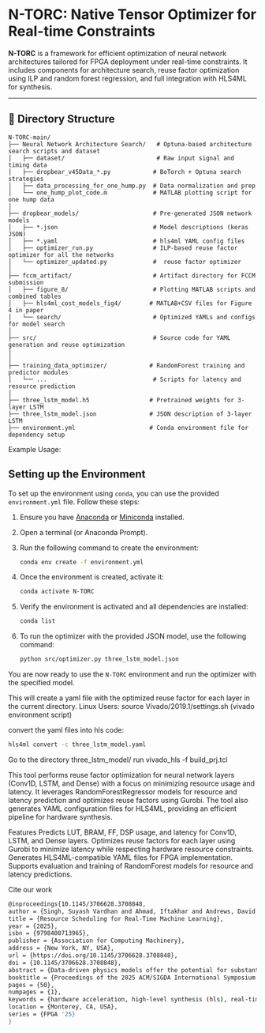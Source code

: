 

# N-TORC: Native Tensor Optimizer for Real-time Constraints

**N-TORC** is a framework for efficient optimization of neural network architectures tailored for FPGA deployment under real-time constraints. It includes components for architecture search, reuse factor optimization using ILP and random forest regression, and full integration with HLS4ML for synthesis.

---

## 🔧 Directory Structure

```
N-TORC-main/
├── Neural Network Architecture Search/   # Optuna-based architecture search scripts and dataset
│   ├── dataset/                          # Raw input signal and timing data
│   ├── dropbear_v45Data_*.py            # BoTorch + Optuna search strategies
│   ├── data_processing_for_one_hump.py  # Data normalization and prep
│   └── one_hump_plot_code.m             # MATLAB plotting script for one hump data
│
├── dropbear_models/                     # Pre-generated JSON network models
│   ├── *.json                           # Model descriptions (keras JSON)
│   ├── *.yaml                           # hls4ml YAML config files
│   ├── optimizer_run.py                 # ILP-based reuse factor optimizer for all the networks
│   └── optimizer_updated.py             #  reuse factor optimizer
│
├── fccm_artifact/                       # Artifact directory for FCCM submission
│   ├── figure_8/                        # Plotting MATLAB scripts and combined tables
│   ├── hls4ml_cost_models_fig4/        # MATLAB+CSV files for Figure 4 in paper
│   └── search/                          # Optimized YAMLs and configs for model search
│
├── src/                                 # Source code for YAML generation and reuse optimization
│  
│
├── training_data_optimizer/            # RandomForest training and predictor modules
│   └── ...                              # Scripts for latency and resource prediction
│
├── three_lstm_model.h5                 # Pretrained weights for 3-layer LSTM
├── three_lstm_model.json               # JSON description of 3-layer LSTM
├── environment.yml                     # Conda environment file for dependency setup

```


Example Usage: 
## Setting up the Environment

To set up the environment using `conda`, you can use the provided `environment.yml` file. Follow these steps:

1. Ensure you have [Anaconda](https://www.anaconda.com/products/distribution) or [Miniconda](https://docs.conda.io/en/latest/miniconda.html) installed.
   
2. Open a terminal (or Anaconda Prompt).

3. Run the following command to create the environment:

    ```bash
    conda env create -f environment.yml
    ```

4. Once the environment is created, activate it:

    ```bash
    conda activate N-TORC
    ```

5. Verify the environment is activated and all dependencies are installed:

    ```bash
    conda list
    ```

6. To run the optimizer with the provided JSON model, use the following command:

    ```bash
    python src/optimizer.py three_lstm_model.json
    ```

You are now ready to use the `N-TORC` environment and run the optimizer with the specified model.


This will create a yaml file with the optimized reuse factor for each layer in the current directory.
Linux Users:
source Vivado/2019.1/settings.sh (vivado environment script)

convert the yaml files into hls code:
  ```bash
hls4ml convert -c three_lstm_model.yaml
```
Go to the directory three_lstm_model/
run vivado_hls -f build_prj.tcl

This tool performs reuse factor optimization for neural network layers (Conv1D, LSTM, and Dense) with a focus on minimizing resource usage and latency. It leverages RandomForestRegressor models for resource and latency prediction and optimizes reuse factors using Gurobi. The tool also generates YAML configuration files for HLS4ML, providing an efficient pipeline for hardware synthesis.

Features
Predicts LUT, BRAM, FF, DSP usage, and latency for Conv1D, LSTM, and Dense layers.
Optimizes reuse factors for each layer using Gurobi to minimize latency while respecting hardware resource constraints.
Generates HLS4ML-compatible YAML files for FPGA implementation.
Supports evaluation and training of RandomForest models for resource and latency predictions.

Cite our work
```bash
@inproceedings{10.1145/3706628.3708848,
author = {Singh, Suyash Vardhan and Ahmad, Iftakhar and Andrews, David and Huang, Miaoqing and Downey, Austin R. J. and Bakos, Jason D.},
title = {Resource Scheduling for Real-Time Machine Learning},
year = {2025},
isbn = {9798400713965},
publisher = {Association for Computing Machinery},
address = {New York, NY, USA},
url = {https://doi.org/10.1145/3706628.3708848},
doi = {10.1145/3706628.3708848},
abstract = {Data-driven physics models offer the potential for substantially increasing the sample rate for applications in high-rate cyberphys- ical systems, such as model predictive control, structural health monitoring, and online smart sensing. Making this practical re- quires new model deployment tools that search for networks with maximum accuracy while meeting both real-time performance and resource constraints. Tools that generate customized architectures for machine learning models, such as HLS4ML and FINN, require manual control over latency and cost trade-offs for each layer. This poster describes a proposed end-to-end framework that combines Bayesian optimization for neural architecture search with Integer Linear Optimization of layer cost-latency trade-off using HLS4ML ''reuse factors''. The proposed framework is shown in Fig. 1 and consists of a performance model training phase and two model deployment stages. The performance model training phase generates training data and trains a model to predict the resource cost and latency of an HLS4ML deployment of a given layer and associated reuse factor on a given FPGA. The first model deployment stage takes training, test, and validation data for a physical system-in this case, the Dynamic Reproduction of Projectiles in Ballistic Environments for Advanced Research (DROPBEAR) dataset-and searches the hyper- parameter space for Pareto optimal models with respect to latency and workload, as measured by the number of multiplies required for one forward pass. For each of the models generated, a second stage uses the performance model to optimize the reuse factor of each layer to guarantee that the whole model meets the resource constraint while minimizing end-to-end latency. Table 1 shows the benefit of the reuse factor optimizer that comprises the second stage of the model deployment phase, The results compare the performance of a baseline stochastic search to that of our proposed optimizer for an example model consisting of four convolutional layers, three LSTM layers, and one dense layer. The results show sample stochastic search runs having 1K, 10K, 100K, and 1M trials over a total search space of 209 million reuse factor permutations. The stochastic search reaches a point of diminishing returns with latency 205 𝜂 while the optimizer achieves a latency of 190 𝜂 and requires roughly 1000X less search time.},
booktitle = {Proceedings of the 2025 ACM/SIGDA International Symposium on Field Programmable Gate Arrays},
pages = {50},
numpages = {1},
keywords = {hardware acceleration, high-level synthesis (hls), real-time control systems, resource scheduling},
location = {Monterey, CA, USA},
series = {FPGA '25}
}
```
